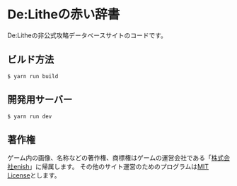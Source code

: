 # De:Litheの赤い辞書

De:Litheの非公式攻略データベースサイトのコードです。

## ビルド方法

```
$ yarn run build
```

## 開発用サーバー

```
$ yarn run dev
```

## 著作権

ゲーム内の画像、名称などの著作権、商標権はゲームの運営会社である「[株式会社enish](https://www.enish.jp/)」に帰属します。
その他のサイト運営のためのプログラムは[MIT License](./LICENSE.txt)とします。
